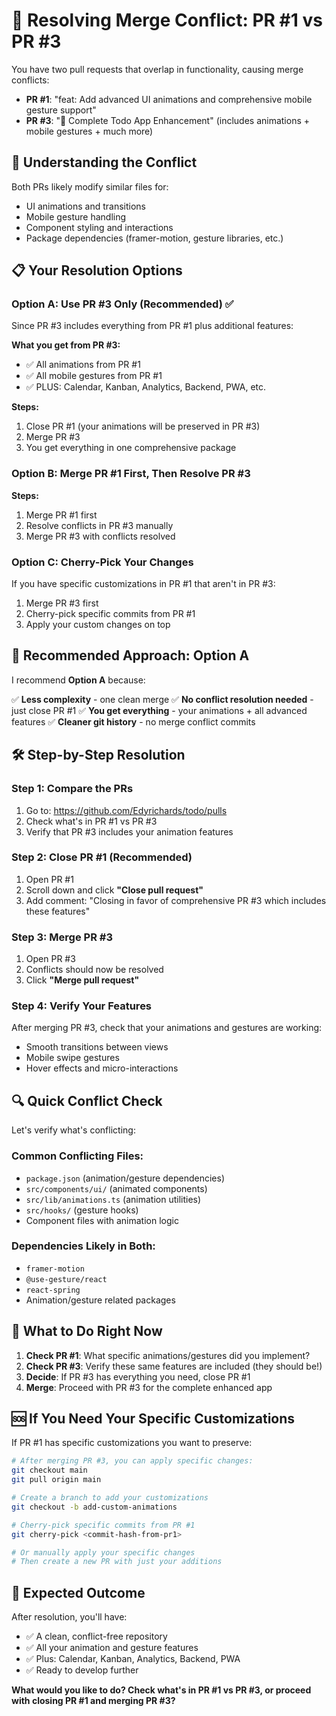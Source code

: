 # 🔄 Resolving Merge Conflict: PR #1 vs PR #3

You have two pull requests that overlap in functionality, causing merge conflicts:

- **PR #1**: "feat: Add advanced UI animations and comprehensive mobile gesture support"
- **PR #3**: "🚀 Complete Todo App Enhancement" (includes animations + mobile gestures + much more)

## 🎯 **Understanding the Conflict**

Both PRs likely modify similar files for:
- UI animations and transitions
- Mobile gesture handling
- Component styling and interactions
- Package dependencies (framer-motion, gesture libraries, etc.)

## 📋 **Your Resolution Options**

### **Option A: Use PR #3 Only (Recommended) ✅**

Since PR #3 includes everything from PR #1 plus additional features:

**What you get from PR #3:**
- ✅ All animations from PR #1
- ✅ All mobile gestures from PR #1  
- ✅ PLUS: Calendar, Kanban, Analytics, Backend, PWA, etc.

**Steps:**
1. Close PR #1 (your animations will be preserved in PR #3)
2. Merge PR #3
3. You get everything in one comprehensive package

### **Option B: Merge PR #1 First, Then Resolve PR #3**

**Steps:**
1. Merge PR #1 first
2. Resolve conflicts in PR #3 manually
3. Merge PR #3 with conflicts resolved

### **Option C: Cherry-Pick Your Changes**

If you have specific customizations in PR #1 that aren't in PR #3:
1. Merge PR #3 first
2. Cherry-pick specific commits from PR #1
3. Apply your custom changes on top

## 🚀 **Recommended Approach: Option A**

I recommend **Option A** because:

✅ **Less complexity** - one clean merge
✅ **No conflict resolution needed** - just close PR #1
✅ **You get everything** - your animations + all advanced features
✅ **Cleaner git history** - no merge conflict commits

## 🛠️ **Step-by-Step Resolution**

### **Step 1: Compare the PRs**
1. Go to: https://github.com/Edyrichards/todo/pulls
2. Check what's in PR #1 vs PR #3
3. Verify that PR #3 includes your animation features

### **Step 2: Close PR #1 (Recommended)**
1. Open PR #1
2. Scroll down and click **"Close pull request"**
3. Add comment: "Closing in favor of comprehensive PR #3 which includes these features"

### **Step 3: Merge PR #3**
1. Open PR #3
2. Conflicts should now be resolved
3. Click **"Merge pull request"**

### **Step 4: Verify Your Features**
After merging PR #3, check that your animations and gestures are working:
- Smooth transitions between views
- Mobile swipe gestures
- Hover effects and micro-interactions

## 🔍 **Quick Conflict Check**

Let's verify what's conflicting:

### **Common Conflicting Files:**
- `package.json` (animation/gesture dependencies)
- `src/components/ui/` (animated components)
- `src/lib/animations.ts` (animation utilities)
- `src/hooks/` (gesture hooks)
- Component files with animation logic

### **Dependencies Likely in Both:**
- `framer-motion`
- `@use-gesture/react`
- `react-spring`
- Animation/gesture related packages

## 🎯 **What to Do Right Now**

1. **Check PR #1**: What specific animations/gestures did you implement?
2. **Check PR #3**: Verify these same features are included (they should be!)
3. **Decide**: If PR #3 has everything you need, close PR #1
4. **Merge**: Proceed with PR #3 for the complete enhanced app

## 🆘 **If You Need Your Specific Customizations**

If PR #1 has specific customizations you want to preserve:

```bash
# After merging PR #3, you can apply specific changes:
git checkout main
git pull origin main

# Create a branch to add your customizations
git checkout -b add-custom-animations

# Cherry-pick specific commits from PR #1
git cherry-pick <commit-hash-from-pr1>

# Or manually apply your specific changes
# Then create a new PR with just your additions
```

## 🎉 **Expected Outcome**

After resolution, you'll have:
- ✅ A clean, conflict-free repository
- ✅ All your animation and gesture features
- ✅ Plus: Calendar, Kanban, Analytics, Backend, PWA
- ✅ Ready to develop further

**What would you like to do? Check what's in PR #1 vs PR #3, or proceed with closing PR #1 and merging PR #3?**